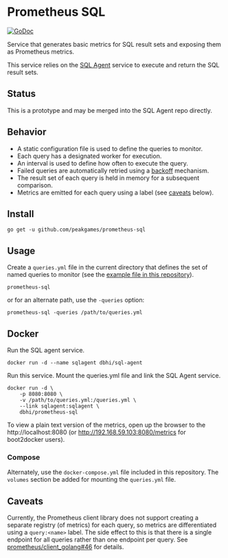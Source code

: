 # Prometheus SQL

[![GoDoc](https://godoc.org/github.com/chop-dbhi/prometheus-sql?status.svg)](https://godoc.org/github.com/chop-dbhi/prometheus-sql)

Service that generates basic metrics for SQL result sets and exposing them as Prometheus metrics.

This service relies on the [SQL Agent](https://github.com/chop-dbhi/sql-agent) service to execute and return the SQL result sets.

## Status

This is a prototype and may be merged into the SQL Agent repo directly.

## Behavior

- A static configuration file is used to define the queries to monitor.
- Each query has a designated worker for execution.
- An interval is used to define how often to execute the query.
- Failed queries are automatically retried using a [backoff](https://en.wikipedia.org/wiki/Exponential_backoff) mechanism.
- The result set of each query is held in memory for a subsequent comparison.
- Metrics are emitted for each query using a label (see [caveats](#caveats) below).

## Install

```
go get -u github.com/peakgames/prometheus-sql
```

## Usage

Create a `queries.yml` file in the current directory that defines the set of named queries to monitor (see the [example file in this repository](./example-queries.yml)).

```
prometheus-sql
```

or for an alternate path, use the `-queries` option:

```
prometheus-sql -queries /path/to/queries.yml
```

## Docker

Run the SQL agent service.

```
docker run -d --name sqlagent dbhi/sql-agent
```


Run this service. Mount the queries.yml file and link the SQL Agent service.

```
docker run -d \
    -p 8080:8080 \
    -v /path/to/queries.yml:/queries.yml \
    --link sqlagent:sqlagent \
    dbhi/prometheus-sql
```

To view a plain text version of the metrics, open up the browser to the http://localhost:8080 (or http://192.168.59.103:8080/metrics for boot2docker users).


### Compose

Alternately, use the `docker-compose.yml` file included in this repository. The `volumes` section be added for mounting the `queries.yml` file.


## Caveats

Currently, the Prometheus client library does not support creating a separate registry (of metrics) for each query, so metrics are differentiated using a `query:<name>` label. The side effect to this is that there is a single endpoint for all queries rather than one endpoint per query. See [prometheus/client_golang#46](https://github.com/prometheus/client_golang/issues/46) for details.
